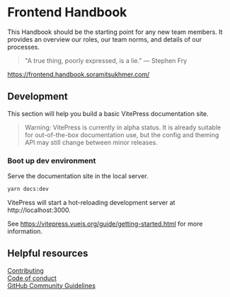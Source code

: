 # Frontend Handbook

This Handbook should be the starting point for any new team members. It provides an overview our roles, our team norms, and details of our processes.

> "A true thing, poorly expressed, is a lie." — Stephen Fry

https://frontend.handbook.soramitsukhmer.com/


## Development

This section will help you build a basic VitePress documentation site.

> Warning:
> VitePress is currently in alpha status. It is already suitable for out-of-the-box documentation use, but the config and theming API may still change between minor releases.

### Boot up dev environment

Serve the documentation site in the local server.

```sh
yarn docs:dev
```

VitePress will start a hot-reloading development server at http://localhost:3000.

See https://vitepress.vuejs.org/guide/getting-started.html for more information.

## Helpful resources

[Contributing](CONTRIBUTING.md)  
[Code of conduct](CODE_OF_CONDUCT.md)  
[GitHub Community Guidelines](https://docs.github.com/articles/github-community-guidelines)   
